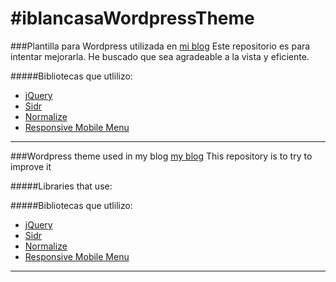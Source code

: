 #iblancasaWordpressTheme
=======================

###Plantilla para Wordpress utilizada en [mi blog](http://iblancasa.com)
Este repositorio es para intentar mejorarla.
He buscado que sea agradeable a la vista y eficiente.

#####Bibliotecas que utlilizo:
+ [jQuery](http://jquery.com/)
+ [Sidr](https://github.com/artberri/sidr)
+ [Normalize](http://necolas.github.io/normalize.css/)
+ [Responsive Mobile Menu](http://responsivemobilemenu.com)


***


###Wordpress theme used in my blog [my blog](http://iblancasa.com)
This repository is to try to improve it

#####Libraries that use:

#####Bibliotecas que utlilizo:
+ [jQuery](http://jquery.com/)
+ [Sidr](https://github.com/artberri/sidr)
+ [Normalize](http://necolas.github.io/normalize.css/)
+ [Responsive Mobile Menu](http://responsivemobilemenu.com)

***
